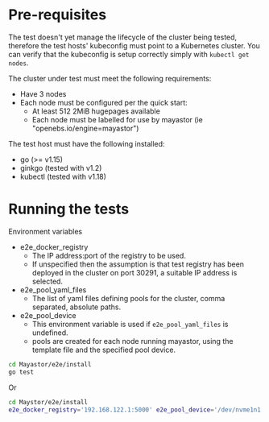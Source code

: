 # Pre-requisites

The test doesn't yet manage the lifecycle of the cluster being tested,
therefore the test hosts' kubeconfig must point to a Kubernetes cluster.
You can verify that the kubeconfig is setup correctly simply with
`kubectl get nodes`.

The cluster under test must meet the following requirements:
* Have 3 nodes
* Each node must be configured per the quick start:
  * At least 512 2MiB hugepages available
  * Each node must be labelled for use by mayastor (ie "openebs.io/engine=mayastor")

The test host must have the following installed:
* go (>= v1.15)
* ginkgo (tested with v1.2)
* kubectl (tested with v1.18)

# Running the tests
Environment variables
* e2e_docker_registry
  * The IP address:port of the registry to be used.
  * If unspecified then the assumption is that test registry has been deployed in the cluster on port 30291, a suitable IP address is selected.
* e2e_pool_yaml_files
  * The list of yaml files defining pools for the cluster, comma separated, absolute paths.
* e2e_pool_device
  * This environment variable is used if `e2e_pool_yaml_files` is undefined.
  * pools are created for each node running mayastor, using the template file and the specified pool device.
```sh
cd Mayastor/e2e/install
go test
```
Or
```sh
cd Maystor/e2e/install
e2e_docker_registry='192.168.122.1:5000' e2e_pool_device='/dev/nvme1n1' go test
```